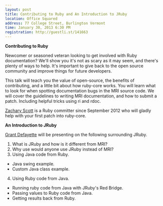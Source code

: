 ```yaml
---
layout: post
title: Contributing to Ruby and An Introduction to JRuby
location: Office Squared
address: 77 College Street, Burlington Vermont
time: January 30, 2013 6:30 PM
registration: http://guestli.st/141663
---
```


**Contributing to Ruby**

Newcomer or seasoned veteran looking to get involved with Ruby documentation? We'll show you it's not as scary as it may seem, and there's plenty of ways to help. It's important to give back to the open source community and improve things for future developers.

This talk will teach you the value of open-source, the benefits of contributing, and a little bit about how ruby-core works. You will learn what to look for when spotting documentation bugs in the MRI source code. We will cover the guidelines to writing MRI
documentation, and how to submit a patch. Including helpful tricks using ri and rdoc.

[Zachary Scott](https://twitter.com/_zzak) is a Ruby committer since September 2012 who will gladly help with your first patch into ruby-core.

**An Introduction to JRuby**

[Grant Defayette](https://twitter.com/etteyafed) will be presenting on the following surrounding JRuby.

1. What is JRuby and how is it different from MRI?
2. Why use would anyone use JRuby instead of MRI?
3. Using Java code from Ruby.
  * Java swing example.
  * Custom Java class example.
4. Using Ruby code from Java.
  * Running ruby code from Java with JRuby's Red Bridge.
  * Passing values to Ruby code from Java.
  * Getting results back from Ruby.
